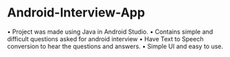 # Android-Interview-App
• Project was made using Java in Android Studio. • Contains simple and difficult questions asked for android interview • Have Text to Speech conversion to hear the questions and answers.   • Simple UI and easy to use.
